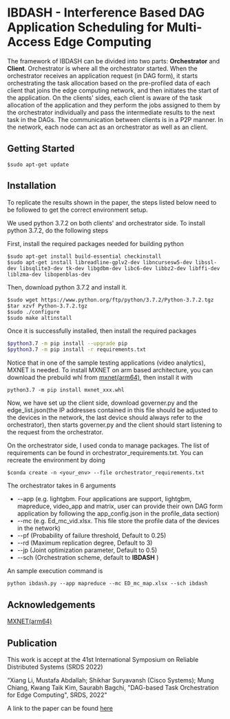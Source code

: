 # IBDASH -  Interference Based DAG Application Scheduling for Multi-Access Edge Computing

The framework of IBDASH can be divided into two parts: **Orchestrator** and **Client**. Orchestrator is where all the orchestrator started. When the orchestrator receives an application request (in DAG form), it starts orchestrating the task allocation based on the pre-profiled data of each client that joins the edge computing network, and then initiates the start of the application. On the clients' sides, each client is aware of the task allocation of the application and they perform the jobs assigned to them by the orchestrator individually and pass the intermediate results to the next task in the DAGs. The communication between clients is in a P2P manner. In the network, each node can act as an orchestrator as well as an client.

## Getting Started 

```
$sudo apt-get update
```

## Installation

To replicate the results shown in the paper, the steps listed below need to be followed to get the correct environment setup.

We used python 3.7.2 on both clients' and orchestrator side. To install python 3.7.2, do the following steps

First, install the required packages needed for building python
```
$sudo apt-get install build-essential checkinstall
$sudo apt-get install libreadline-gplv2-dev libncursesw5-dev libssl-dev libsqlite3-dev tk-dev libgdbm-dev libc6-dev libbz2-dev libffi-dev liblzma-dev libopenblas-dev
```
Then, download python 3.7.2 and install it.
```
$sudo wget https://www.python.org/ftp/python/3.7.2/Python-3.7.2.tgz
$tar xzvf Python-3.7.2.tgz
$sudo ./configure
$sudo make altinstall
```
Once it is successfully installed, then install the required packages 
```BASH
$python3.7 -m pip install --upgrade pip
$python3.7 -m pip install -r requirements.txt
```
Notice that in one of the sample testing applications (video analytics), MXNET is needed. To install MXNET on arm based architecture, you can download the prebuild whl from [mxnet(arm64)](https://drive.google.com/file/d/1jr-kP1_zlLa9tx-GtdlBV3Nn20qRJgzY/view), then install it with 
```
python3.7 -m pip install mxnet_xxx.whl
```
Now, we have set up the client side, download governer.py and the edge_list.json(the IP addresses contained in this file should be adjusted to the devices in the network, the last device should always refer to the orchestrator), then starts governer.py and the client should start listening to the request from the orchestrator.

On the orchestrator side, I used conda to manage packages. The list of requirements can be found in orchestrator_requirements.txt. You can recreate the environment by doing 

```
$conda create -n <your_env> --file orchestrator_requirements.txt
```
The orchestrator takes in 6 arguments
- --app (e.g. lightgbm. Four applications are support, lightgbm, mapreduce, video_app and matrix, user can provide their own DAG form application by following the app_config.json in the profile_data section)
- --mc (e.g. Ed_mc_vid.xlsx. This file store the profile data of the devices in the network)
- --pf (Probability of failure threshold, Default to 0.25)
- --rd (Maximum replication degree, Default to 3)
- --jp (Joint optimization parameter, Default to 0.5)
- --sch (Orchestration scheme, default to **IBDASH** )

An sample execution command is 
```
python ibdash.py --app mapreduce --mc ED_mc_map.xlsx --sch ibdash
```

## Acknowledgements

[MXNET(arm64)](https://drive.google.com/file/d/1jr-kP1_zlLa9tx-GtdlBV3Nn20qRJgzY/view)

## Publication

This work is accept at the 41st International Symposium on Reliable Distributed Systems (SRDS 2022)

“Xiang Li, Mustafa Abdallah; Shikhar Suryavansh (Cisco Systems); Mung Chiang, Kwang Taik Kim, Saurabh Bagchi, "DAG-based Task Orchestration for Edge Computing", SRDS, 2022"

A link to the paper can be found [here](chrome-extension://efaidnbmnnnibpcajpcglclefindmkaj/https://engineering.purdue.edu/dcsl/publications/papers/2022/ibdash-srds22.pdf)


